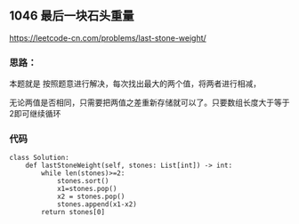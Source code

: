 ## 1046 最后一块石头重量 

https://leetcode-cn.com/problems/last-stone-weight/

### 思路：

本题就是 按照题意进行解决，每次找出最大的两个值，将两者进行相减，

无论两值是否相同，只需要把两值之差重新存储就可以了。只要数组长度大于等于2即可继续循环


### 代码
```
class Solution:
    def lastStoneWeight(self, stones: List[int]) -> int:
        while len(stones)>=2:
            stones.sort()
            x1=stones.pop()
            x2 = stones.pop()
            stones.append(x1-x2)
        return stones[0]
```